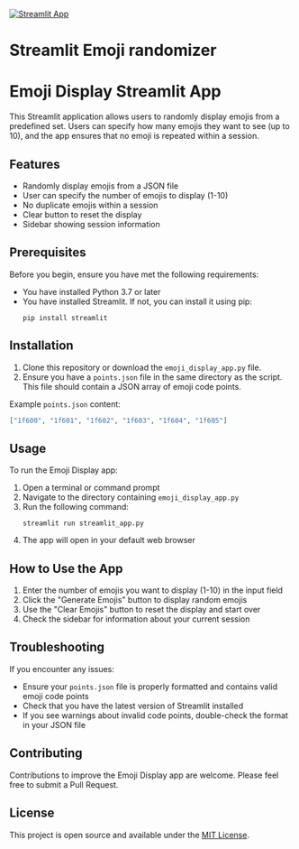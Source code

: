 [![Streamlit App](https://static.streamlit.io/badges/streamlit_badge_black_white.svg)](https://emoji-kitchen.streamlitapp.com)

# Streamlit Emoji randomizer


# Emoji Display Streamlit App

This Streamlit application allows users to randomly display emojis from a predefined set. Users can specify how many emojis they want to see (up to 10), and the app ensures that no emoji is repeated within a session.

## Features

- Randomly display emojis from a JSON file
- User can specify the number of emojis to display (1-10)
- No duplicate emojis within a session
- Clear button to reset the display
- Sidebar showing session information

## Prerequisites

Before you begin, ensure you have met the following requirements:

- You have installed Python 3.7 or later
- You have installed Streamlit. If not, you can install it using pip:
  ```
  pip install streamlit
  ```

## Installation

1. Clone this repository or download the `emoji_display_app.py` file.
2. Ensure you have a `points.json` file in the same directory as the script. This file should contain a JSON array of emoji code points.

Example `points.json` content:
```json
["1f600", "1f601", "1f602", "1f603", "1f604", "1f605"]
```

## Usage

To run the Emoji Display app:

1. Open a terminal or command prompt
2. Navigate to the directory containing `emoji_display_app.py`
3. Run the following command:
   ```
   streamlit run streamlit_app.py
   ```
4. The app will open in your default web browser

## How to Use the App

1. Enter the number of emojis you want to display (1-10) in the input field
2. Click the "Generate Emojis" button to display random emojis
3. Use the "Clear Emojis" button to reset the display and start over
4. Check the sidebar for information about your current session

## Troubleshooting

If you encounter any issues:

- Ensure your `points.json` file is properly formatted and contains valid emoji code points
- Check that you have the latest version of Streamlit installed
- If you see warnings about invalid code points, double-check the format in your JSON file

## Contributing

Contributions to improve the Emoji Display app are welcome. Please feel free to submit a Pull Request.

## License

This project is open source and available under the [MIT License](https://opensource.org/licenses/MIT).